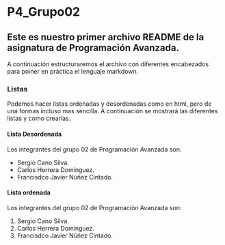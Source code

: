 # P4_Grupo02
## Este es nuestro primer archivo README de la asignatura de Programación Avanzada.
A continuación estructuraremos el archivo con diferentes encabezados para poiner en práctica el lenguaje markdown.
### Listas
Podemos hacer listas ordenadas y desordenadas como en html, pero de una formas incluso mas sencilla.
A continuación se mostrará las diferentes listas y como crearlas.

#### Lista Desordenada
Los integrantes del grupo 02 de Programación Avanzada son:
- Sergio Cano Silva.
- Carlos Herrera Domínguez.
- Francisdco Javier Núñez Cintado.

#### Lista ordenada
Los integrantes del grupo 02 de Programación Avanzada son:
1. Sergio Cano Silva.
2. Carlos Herrera Domínguez.
3. Francisdco Javier Núñez Cintado.
